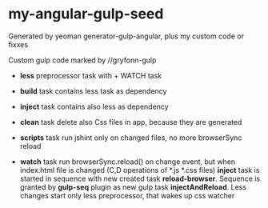 # my-angular-gulp-seed
Generated by yeoman generator-gulp-angular, plus my custom code or fixxes

Custom gulp code marked by //gryfonn-gulp

* **less** preprocessor task with + WATCH task

* **build** task contains less task as dependency

* **inject** task contains also less as dependency
 
* **clean** task delete also Css files in app, because they are generated

* **scripts** task run jshint only on changed files, no more browserSync reload

* **watch** task run browserSync.reload() on change event, but when index.html file is changed (C,D operations of *.js 
*.css files) **inject** task is started in sequence with new created task **reload-browser**. Sequence is granted by 
 **gulp-seq** plugin as new gulp task **injectAndReload**. Less changes start only less preprocessor, that wakes up css 
 watcher
